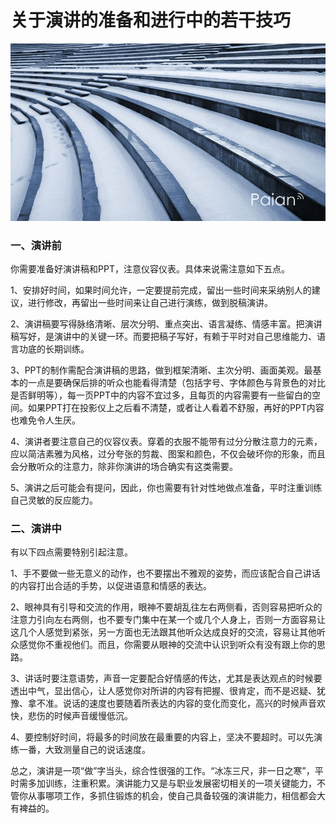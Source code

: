 # 关于演讲的准备和进行中的若干技巧

![变奏](images/bianzou.jpg)

### 一、演讲前
 
你需要准备好演讲稿和PPT，注意仪容仪表。具体来说需注意如下五点。
 
1、安排好时间，如果时间允许，一定要提前完成，留出一些时间来采纳别人的建议，进行修改，再留出一些时间来让自己进行演练，做到脱稿演讲。
 
2、演讲稿要写得脉络清晰、层次分明、重点突出、语言凝练、情感丰富。把演讲稿写好，是演讲中的关键一环。而要把稿子写好，有赖于平时对自己思维能力、语言功底的长期训练。
 
3、PPT的制作需配合演讲稿的思路，做到框架清晰、主次分明、画面美观。最基本的一点是要确保后排的听众也能看得清楚（包括字号、字体颜色与背景色的对比是否鲜明等），每一页PPT中的内容不宜过多，且每页的内容需要有一些留白的空间。如果PPT打在投影仪上之后看不清楚，或者让人看着不舒服，再好的PPT内容也难免令人生厌。
 
4、演讲者要注意自己的仪容仪表。穿着的衣服不能带有过分分散注意力的元素，应以简洁素雅为风格，过分夸张的剪裁、图案和颜色，不仅会破坏你的形象，而且会分散听众的注意力，除非你演讲的场合确实有这类需要。
 
5、演讲之后可能会有提问，因此，你也需要有针对性地做点准备，平时注重训练自己灵敏的反应能力。
 
### 二、演讲中
 
有以下四点需要特别引起注意。
 
1、手不要做一些无意义的动作，也不要摆出不雅观的姿势，而应该配合自己讲话的内容打出合适的手势，以促进语意和情感的表达。
 
2、眼神具有引导和交流的作用，眼神不要胡乱往左右两侧看，否则容易把听众的注意力引向左右两侧，也不要专门集中在某一个或几个人身上，否则一方面容易让这几个人感觉到紧张，另一方面也无法跟其他听众达成良好的交流，容易让其他听众感觉你不重视他们。而且，你需要从眼神的交流中认识到听众有没有跟上你的思路。
 
3、讲话时要注意语势，声音一定要配合好情感的传达，尤其是表达观点的时候要透出中气，显出信心，让人感觉你对所讲的内容有把握、很肯定，而不是迟疑、犹豫、拿不准。说话的速度也要随着所表达的内容的变化而变化，高兴的时候声音欢快，悲伤的时候声音缓慢低沉。
 
4、要控制好时间，将最多的时间放在最重要的内容上，坚决不要超时。可以先演练一番，大致测量自己的说话速度。
 
总之，演讲是一项“做”字当头，综合性很强的工作。“冰冻三尺，非一日之寒”，平时需多加训练，注重积累。演讲能力又是与职业发展密切相关的一项关键能力，不管你从事哪项工作，多抓住锻炼的机会，使自己具备较强的演讲能力，相信都会大有裨益的。
